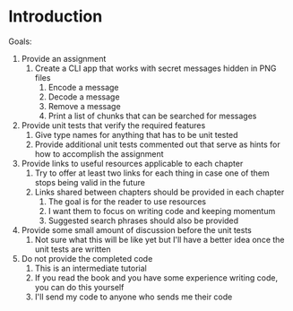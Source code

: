 # Introduction

Goals:
1. Provide an assignment
   1. Create a CLI app that works with secret messages hidden in PNG files
      1. Encode a message
      2. Decode a message
      3. Remove a message
      4. Print a list of chunks that can be searched for messages
2. Provide unit tests that verify the required features
   1. Give type names for anything that has to be unit tested
   2. Provide additional unit tests commented out that serve as hints for how to accomplish the assignment
3. Provide links to useful resources applicable to each chapter
   1. Try to offer at least two links for each thing in case one of them stops being valid in the future
   2. Links shared between chapters should be provided in each chapter
      1. The goal is for the reader to use resources
      2. I want them to focus on writing code and keeping momentum
      3. Suggested search phrases should also be provided 
4. Provide some small amount of discussion before the unit tests
   1. Not sure what this will be like yet but I'll have a better idea once the unit tests are written
5. Do not provide the completed code
   1. This is an intermediate tutorial
   2. If you read the book and you have some experience writing code, you can do this yourself
   3. I'll send my code to anyone who sends me their code
